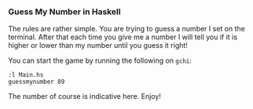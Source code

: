 ### Guess My Number in Haskell

The rules are rather simple. You are trying to guess a number I set on the terminal. After that each time you give me a number I will tell you if it is higher or lower than my number until you guess it right!

You can start the game by running the following on `gchi`:

```huskell
:l Main.hs
guessmynumber 89
```

The number of course is indicative here. Enjoy!
